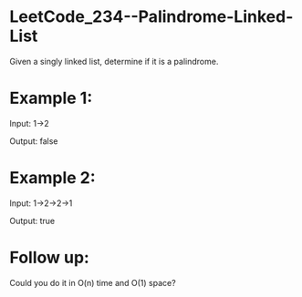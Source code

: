 # LeetCode_234--Palindrome-Linked-List

Given a singly linked list, determine if it is a palindrome.

# Example 1:

Input: 1->2

Output: false

# Example 2:

Input: 1->2->2->1

Output: true

# Follow up:

Could you do it in O(n) time and O(1) space?
